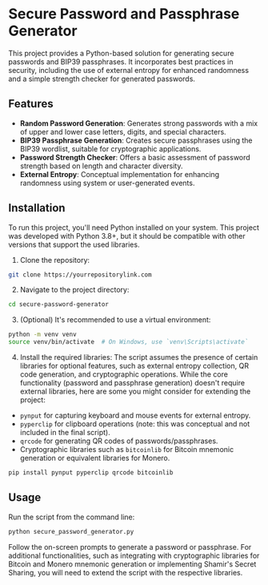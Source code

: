 # Secure Password and Passphrase Generator

This project provides a Python-based solution for generating secure passwords and BIP39 passphrases. It incorporates best practices in security, including the use of external entropy for enhanced randomness and a simple strength checker for generated passwords.

## Features

- **Random Password Generation**: Generates strong passwords with a mix of upper and lower case letters, digits, and special characters.
- **BIP39 Passphrase Generation**: Creates secure passphrases using the BIP39 wordlist, suitable for cryptographic applications.
- **Password Strength Checker**: Offers a basic assessment of password strength based on length and character diversity.
- **External Entropy**: Conceptual implementation for enhancing randomness using system or user-generated events.

## Installation

To run this project, you'll need Python installed on your system. This project was developed with Python 3.8+, but it should be compatible with other versions that support the used libraries.

1. Clone the repository:

```bash
git clone https://yourrepositorylink.com
```

2. Navigate to the project directory:

```bash
cd secure-password-generator
```

3. (Optional) It's recommended to use a virtual environment:

```bash
python -m venv venv
source venv/bin/activate  # On Windows, use `venv\Scripts\activate`
```

4. Install the required libraries:
The script assumes the presence of certain libraries for optional features, such as external entropy collection, QR code generation, and cryptographic operations. While the core functionality (password and passphrase generation) doesn't require external libraries, here are some you might consider for extending the project:

- `pynput` for capturing keyboard and mouse events for external entropy.
- `pyperclip` for clipboard operations (note: this was conceptual and not included in the final script).
- `qrcode` for generating QR codes of passwords/passphrases.
- Cryptographic libraries such as `bitcoinlib` for Bitcoin mnemonic generation or equivalent libraries for Monero.

```bash
pip install pynput pyperclip qrcode bitcoinlib
```
## Usage

Run the script from the command line:

```bash
python secure_password_generator.py
```
Follow the on-screen prompts to generate a password or passphrase. For additional functionalities, such as integrating with cryptographic libraries for Bitcoin and Monero mnemonic generation or implementing Shamir's Secret Sharing, you will need to extend the script with the respective libraries.
